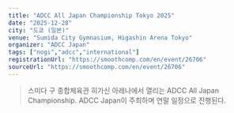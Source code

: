 ```yaml
---
title: "ADCC All Japan Championship Tokyo 2025"
date: "2025-12-28"
city: "도쿄 (일본)"
venue: "Sumida City Gymnasium, Higashin Arena Tokyo"
organizer: "ADCC Japan"
tags: ["nogi","adcc","international"]
registrationUrl: "https://smoothcomp.com/en/event/26706"
sourceUrl: "https://smoothcomp.com/en/event/26706"
---
```


> 스미다 구 종합체육관 히가신 아레나에서 열리는 ADCC All Japan Championship. ADCC Japan이 주최하며 연말 일정으로 진행된다.
